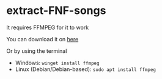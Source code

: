 # extract-FNF-songs

It requires FFMPEG for it to work

You can download it on [here](https://www.ffmpeg.org/download.html)

Or by using the terminal

- Windows: `winget install ffmpeg`
- Linux (Debian/Debian-based): `sudo apt install ffmpeg`
